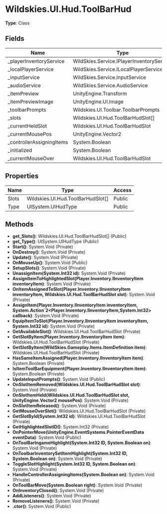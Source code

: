 ﻿# Wildskies.UI.Hud.ToolBarHud

**Type**: Class

## Fields

| Name | Type | Access |
|------|------|--------|
| _playerInventoryService | WildSkies.Service.IPlayerInventoryService | Private |
| _localPlayerService | WildSkies.Service.ILocalPlayerService | Private |
| _inputService | WildSkies.Service.InputService | Private |
| _audioService | WildSkies.Service.AudioService | Private |
| _itemPreview | UnityEngine.Transform | Private |
| _itemPreviewImage | UnityEngine.UI.Image | Private |
| _toolbarPrompts | Wildskies.UI.Toolbar.ToolbarPrompts | Private |
| _slots | Wildskies.UI.Hud.ToolBarHudSlot[] | Private |
| _currentHeldSlot | Wildskies.UI.Hud.ToolBarHudSlot | Private |
| _currentMousePos | UnityEngine.Vector2 | Private |
| _controllerAssigningItems | System.Boolean | Private |
| _initialized | System.Boolean | Private |
| _currentMouseOver | Wildskies.UI.Hud.ToolBarHudSlot | Private |

## Properties

| Name | Type | Access |
|------|------|--------|
| Slots | Wildskies.UI.Hud.ToolBarHudSlot[] | Public |
| Type | UISystem.UIHudType | Public |

## Methods

- **get_Slots()**: Wildskies.UI.Hud.ToolBarHudSlot[] (Public)
- **get_Type()**: UISystem.UIHudType (Public)
- **Start()**: System.Void (Private)
- **OnDestroy()**: System.Void (Private)
- **Update()**: System.Void (Private)
- **OnMouseUp()**: System.Void (Public)
- **SetupSlots()**: System.Void (Private)
- **UnassignItem(System.Int32 id)**: System.Void (Private)
- **AssignItemToHighlightedSlot(Player.Inventory.IInventoryItem inventoryItem)**: System.Void (Private)
- **OnItemAssignedToSlot(Player.Inventory.IInventoryItem inventoryItem, Wildskies.UI.Hud.ToolBarHudSlot slot)**: System.Void (Private)
- **AssignItem(Player.Inventory.IInventoryItem inventoryItem, System.Action`2<Player.Inventory.IInventoryItem,System.Int32> callback)**: System.Void (Private)
- **EquipItemToSlot(Player.Inventory.IInventoryItem inventoryItem, System.Int32 id)**: System.Void (Private)
- **GetAvailableSlot()**: Wildskies.UI.Hud.ToolBarHudSlot (Private)
- **GetSlotByItem(Player.Inventory.IInventoryItem item)**: Wildskies.UI.Hud.ToolBarHudSlot (Private)
- **GetSlotByItem(WildSkies.Gameplay.Items.ItemDefinition item)**: Wildskies.UI.Hud.ToolBarHudSlot (Private)
- **HasSameItemAssigned(Player.Inventory.IInventoryItem item)**: System.Boolean (Private)
- **IsItemToolBarEquipment(Player.Inventory.IInventoryItem item)**: System.Boolean (Private)
- **UpdateInputPrompts()**: System.Void (Public)
- **OnSlotItemRemoved(Wildskies.UI.Hud.ToolBarHudSlot slot)**: System.Void (Private)
- **OnSlotItemHeld(Wildskies.UI.Hud.ToolBarHudSlot slot, UnityEngine.Vector2 mousePos)**: System.Void (Private)
- **OnSlotItemReleased()**: System.Void (Private)
- **GetMouseOverSlot()**: Wildskies.UI.Hud.ToolBarHudSlot (Private)
- **GetSlotById(System.Int32 id)**: Wildskies.UI.Hud.ToolBarHudSlot (Private)
- **GetHighlightedSlotID()**: System.Int32 (Private)
- **OnPointerMove(UnityEngine.EventSystems.PointerEventData eventData)**: System.Void (Public)
- **OnToolBarIngameHighlight(System.Int32 ID, System.Boolean on)**: System.Void (Private)
- **OnToolbarInventorySetItemHighlight(System.Int32 ID, System.Boolean on)**: System.Void (Private)
- **ToggleSlotHighlight(System.Int32 ID, System.Boolean on)**: System.Void (Private)
- **HandleControllerAssigningItems(System.Boolean on)**: System.Void (Private)
- **OnToolBarMove(System.Boolean right)**: System.Void (Private)
- **OnInventoryClosed()**: System.Void (Private)
- **AddListeners()**: System.Void (Private)
- **RemoveListeners()**: System.Void (Private)
- **.ctor()**: System.Void (Public)

